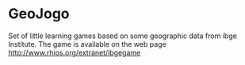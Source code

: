 # GeoJogo
Set of little  learning games based on some geographic data from ibge Institute. The game is available on the web page http://www.rhios.org/extranet/ibgegame 

